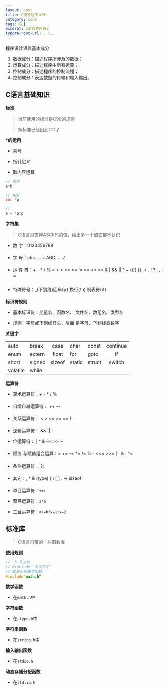 ```yaml
---
layout: post
title: C语言程序设计
category: code
tags: [C]
excerpt: C语言程序设计
typora-root-url: ..\..
---
```




程序设计语言基本成分

1. 数据成分：描述程序所涉及的数据；
2. 运算成分：描述程序中所有运算；
3. 控制成分：描述程序的控制流程；
4. 控制成分：表达数据的传输和输入输出。





## C语言基础知识

**标准**

> 当前使用的标准是C90的规则
>
> 新标准已经出到C11了

**\*的运用**

- 乘号

- 指针定义
- 取内容运算

```c
// 乘号
a*b

// 指针
int *p

//
a = *p*p
```

 **字符集**

> C语言只支持ASCII码的值，给出多一个值它都不认识

- 数 字：0123456789 

- 字 母：abc……z ABC……Z

- 运 算 符：+ - * / % = < > <= >= != == << >> & | && || ^ ~ ()[] {} -> . ! ? : , ; “‘
- 特殊符号：_(下划线)回车(\r) 换行(\n) 制表符(\t)



 **标识符规则**

- 基本标识符：变量名、函数名、 文件名、数组名、类型名 

- 规则：字母或下划线开头，后面 是字母、下划线或数字



**关键字**

|          |        |        |        |        |          |
| -------- | :----- | :----: | ------ | ------ | :------: |
| auto     | break  |  case  | char   | const  | continue |
| enum     | extern | float  | for    | goto   |    if    |
| short    | signed | sizeof | static | struct |  switch  |
| volatile | while  |        |        |        |          |



**运算符**

- 算术运算符：+ - * / %
- 自增自减运算符： ++ -- 
- 关系运算符： < > <= >= == !=
-  逻辑运算符： && || ! 
-  位运算符： | ^ & << >> ~
-  赋值 与赋值组合运算：= += -= *= /= %= <<= >>= |= &= ^= 
-  条件运算符： ?: 
-  其它：, * & (type) ( ) [ ] . -> sizeof 

- 单目运算符：`++i`
- 双目运算符：`a*b`
- 三目运算符：`a>=b?x=1:x=2`





## **标准库**

> C语言自带的一些函数库

**使用规则**

```c
// .h 头文件
// #include "头文件名"
// 距离引用数学函数
#include"math.h"
```



**数学函数**

- 在`math.h`中

**字符函数**

- 在`ctype.h`中

**字符串函数**

- 在`string.h`中

**输入输出函数**

- 在`stdio.h`

**动态存储分配函数**

- 在`stdlib.h	`

